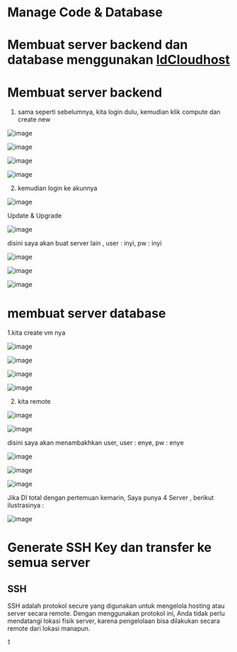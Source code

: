 # Manage Code & Database

# Membuat server backend dan database menggunakan [IdCloudhost ](https://console.idcloudhost.com/)

# Membuat server backend

1. sama seperti sebelumnya, kita login dulu, kemudian klik compute dan create new 

![image](https://user-images.githubusercontent.com/99697182/172869124-6cd93ecb-6045-4805-8902-ff5687df5bdc.png)

![image](https://user-images.githubusercontent.com/99697182/172869816-56c916c5-a126-494c-9a20-c019b14661cf.png)

![image](https://user-images.githubusercontent.com/99697182/172870479-75c766d4-9f3b-4876-8e93-2ca63039efe2.png)

![image](https://user-images.githubusercontent.com/99697182/172870565-52cb9076-0936-4ddc-8916-43a4d98a2af1.png)

2. kemudian login ke akunnya

![image](https://user-images.githubusercontent.com/99697182/172871161-ab692796-2483-4226-a04f-edd6c794c8da.png)

Update & Upgrade 

![image](https://user-images.githubusercontent.com/99697182/172871792-d51e2b99-fbe6-47b8-ac7f-d3584782f2b5.png)

disini saya akan buat server lain , user : inyi, pw : inyi

![image](https://user-images.githubusercontent.com/99697182/172872418-aa460d29-46a1-4806-9ad2-d7f839e40d01.png)

![image](https://user-images.githubusercontent.com/99697182/172872598-65b06a3c-4844-4ce0-93a0-0d828ee459d4.png)

![image](https://user-images.githubusercontent.com/99697182/172873075-b01301d5-3e38-40da-85f0-4d1bfc306e4b.png)

# membuat server database 

1.kita create vm nya

![image](https://user-images.githubusercontent.com/99697182/172874191-6b9fb3c6-b6ee-4d41-a3c7-67a5fda4ea67.png)

![image](https://user-images.githubusercontent.com/99697182/172874548-a12b09f7-d8be-430f-87ee-ccaa18e8e2d6.png)

![image](https://user-images.githubusercontent.com/99697182/172874912-f7a0d34c-12c6-4a78-b6dc-1bb0e1633cb4.png)

![image](https://user-images.githubusercontent.com/99697182/172875293-b2c83d2c-ceeb-4a03-9a2b-4a8fd7ee665b.png)

2. kita remote 

![image](https://user-images.githubusercontent.com/99697182/172875657-ec6b92d6-1122-4e1b-ae70-ee15e801ed5e.png)

![image](https://user-images.githubusercontent.com/99697182/172875811-3fc9477e-2e9f-4426-bec0-dd172e6ee877.png)

disini saya akan menambakhkan user, user : enye, pw : enye

![image](https://user-images.githubusercontent.com/99697182/172876302-3be8d912-1494-4055-aaeb-5ba6a495a37c.png)

![image](https://user-images.githubusercontent.com/99697182/172876534-989518ec-82a5-46cb-9d1b-91ea29cdc7f8.png)

![image](https://user-images.githubusercontent.com/99697182/172876830-40f76576-3dd8-48e8-bbea-8cd98a5dbc19.png)

Jika DI total dengan pertemuan kemarin, Saya punya 4 Server , berikut ilustrasinya :

![image](https://user-images.githubusercontent.com/99697182/172882892-4b4c53d0-8825-4973-aa7e-95723f58eb3a.png)

# Generate SSH Key dan transfer ke semua server

## SSH

SSH adalah protokol secure yang digunakan untuk mengelola hosting atau server secara remote. Dengan menggunakan protokol ini, Anda tidak perlu mendatangi lokasi fisik server, karena pengelolaan bisa dilakukan secara remote dari lokasi manapun. 

1

